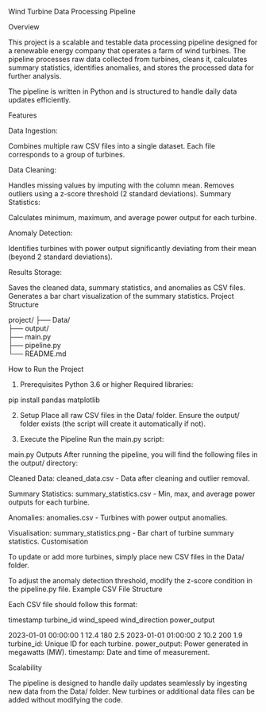Wind Turbine Data Processing Pipeline



Overview


This project is a scalable and testable data processing pipeline designed for a renewable energy company that operates a farm of wind turbines. The pipeline processes raw data collected from turbines, cleans it, calculates summary statistics, identifies anomalies, and stores the processed data for further analysis.

The pipeline is written in Python and is structured to handle daily data updates efficiently.

Features


Data Ingestion:

Combines multiple raw CSV files into a single dataset.
Each file corresponds to a group of turbines.


Data Cleaning:

Handles missing values by imputing with the column mean.
Removes outliers using a z-score threshold (2 standard deviations).
Summary Statistics:

Calculates minimum, maximum, and average power output for each turbine.


Anomaly Detection:

Identifies turbines with power output significantly deviating from their mean (beyond 2 standard deviations).


Results Storage:

Saves the cleaned data, summary statistics, and anomalies as CSV files.
Generates a bar chart visualization of the summary statistics.
Project Structure

project/
├── Data/              
├── output/            
├── main.py            
├── pipeline.py        
└── README.md   

How to Run the Project

1. Prerequisites
Python 3.6 or higher
Required libraries:

pip install pandas matplotlib

2. Setup
Place all raw CSV files in the Data/ folder.
Ensure the output/ folder exists (the script will create it automatically if not).

4. Execute the Pipeline
Run the main.py script:

main.py
Outputs
After running the pipeline, you will find the following files in the output/ directory:

Cleaned Data: cleaned_data.csv - Data after cleaning and outlier removal.

Summary Statistics: summary_statistics.csv - Min, max, and average power outputs for each turbine.

Anomalies: anomalies.csv - Turbines with power output anomalies.

Visualisation: summary_statistics.png - Bar chart of turbine summary statistics.
Customisation


To update or add more turbines, simply place new CSV files in the Data/ folder.

To adjust the anomaly detection threshold, modify the z-score condition in the pipeline.py file.
Example CSV File Structure

Each CSV file should follow this format:

timestamp	turbine_id	wind_speed	wind_direction	power_output

2023-01-01 00:00:00	1	12.4	180	2.5
2023-01-01 01:00:00	2	10.2	200	1.9
turbine_id: Unique ID for each turbine.
power_output: Power generated in megawatts (MW).
timestamp: Date and time of measurement.


Scalability


The pipeline is designed to handle daily updates seamlessly by ingesting new data from the Data/ folder.
New turbines or additional data files can be added without modifying the code.
